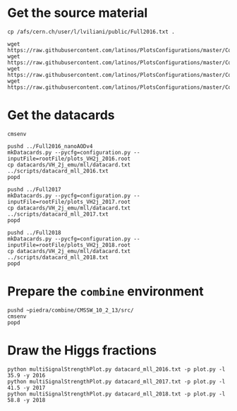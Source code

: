 # Get the source material

    cp /afs/cern.ch/user/l/lviliani/public/Full2016.txt .

    wget https://raw.githubusercontent.com/latinos/PlotsConfigurations/master/Configurations/Template/plotScripts/CMS_lumi.py
    wget https://raw.githubusercontent.com/latinos/PlotsConfigurations/master/Configurations/Template/plotScripts/tdrstyle.py
    wget https://raw.githubusercontent.com/latinos/PlotsConfigurations/master/Configurations/Template/plotScripts/plot.py
    wget https://raw.githubusercontent.com/latinos/PlotsConfigurations/master/Configurations/Template/plotScripts/multiSignalStrengthPlot.py


# Get the datacards

    cmsenv

    pushd ../Full2016_nanoAODv4
    mkDatacards.py --pycfg=configuration.py --inputFile=rootFile/plots_VH2j_2016.root
    cp datacards/VH_2j_emu/mll/datacard.txt ../scripts/datacard_mll_2016.txt
    popd

    pushd ../Full2017
    mkDatacards.py --pycfg=configuration.py --inputFile=rootFile/plots_VH2j_2017.root
    cp datacards/VH_2j_emu/mll/datacard.txt ../scripts/datacard_mll_2017.txt
    popd

    pushd ../Full2018
    mkDatacards.py --pycfg=configuration.py --inputFile=rootFile/plots_VH2j_2018.root
    cp datacards/VH_2j_emu/mll/datacard.txt ../scripts/datacard_mll_2018.txt
    popd


# Prepare the `combine` environment

    pushd ~piedra/combine/CMSSW_10_2_13/src/
    cmsenv
    popd


# Draw the Higgs fractions

    python multiSignalStrengthPlot.py datacard_mll_2016.txt -p plot.py -l 35.9 -y 2016
    python multiSignalStrengthPlot.py datacard_mll_2017.txt -p plot.py -l 41.5 -y 2017
    python multiSignalStrengthPlot.py datacard_mll_2018.txt -p plot.py -l 58.8 -y 2018
